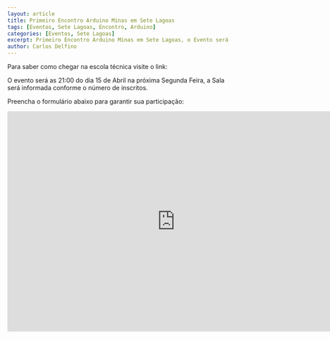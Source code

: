 ```yaml
---
layout: article
title: Primeiro Encontro Arduino Minas em Sete Lagoas
tags: [Eventos, Sete Lagoas, Encontro, Arduino]
categories: [Eventos, Sete Lagoas]
excerpt: Primeiro Encontro Arduino Minas em Sete Lagoas, o Evento será na Escola Técnica de Sete Lagoas, no dia 15 de Abril, próxima segunda feira, as 21:00
author: Carlos Delfino
---
```

Para saber como chegar na escola técnica visite o link:

O evento será as 21:00 do dia 15 de Abril na próxima Segunda Feira, a Sala será informada conforme 
o número de inscritos.

Preencha o formulário abaixo para garantir sua participação:
<iframe src="https://docs.google.com/a/carlosdelfino.eti.br/forms/d/1YiM1J7FhdyIcFQLIBBvpU0vywyas4Y9OXsUZGBH764c/viewform?embedded=true" 
	width="760" height="500" frameborder="0" marginheight="0" marginwidth="0">Carregando...</iframe>
